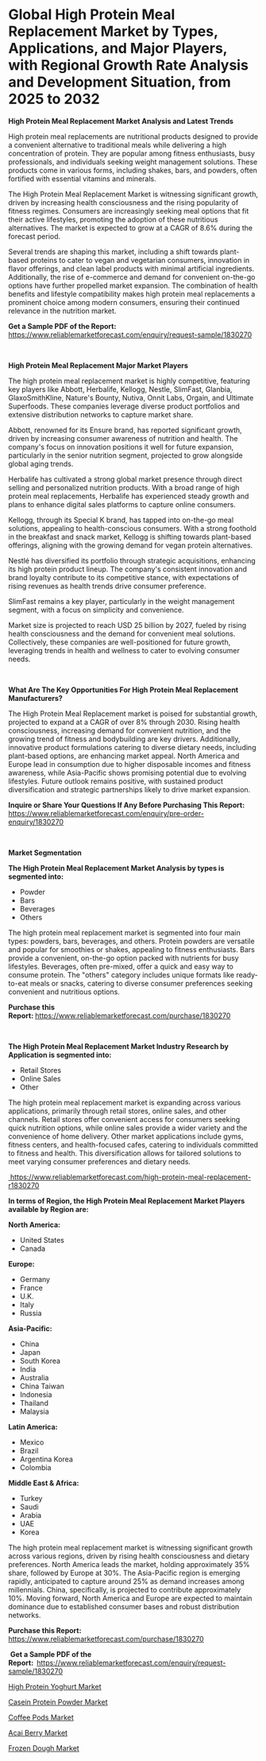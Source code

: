 <p><h1>Global High Protein Meal Replacement Market by Types, Applications, and Major Players, with Regional Growth Rate Analysis and Development Situation, from 2025 to 2032</h1></p><p><strong>High Protein Meal Replacement Market Analysis and Latest Trends</strong></p>
<p><p>High protein meal replacements are nutritional products designed to provide a convenient alternative to traditional meals while delivering a high concentration of protein. They are popular among fitness enthusiasts, busy professionals, and individuals seeking weight management solutions. These products come in various forms, including shakes, bars, and powders, often fortified with essential vitamins and minerals.</p><p>The High Protein Meal Replacement Market is witnessing significant growth, driven by increasing health consciousness and the rising popularity of fitness regimes. Consumers are increasingly seeking meal options that fit their active lifestyles, promoting the adoption of these nutritious alternatives. The market is expected to grow at a CAGR of 8.6% during the forecast period. </p><p>Several trends are shaping this market, including a shift towards plant-based proteins to cater to vegan and vegetarian consumers, innovation in flavor offerings, and clean label products with minimal artificial ingredients. Additionally, the rise of e-commerce and demand for convenient on-the-go options have further propelled market expansion. The combination of health benefits and lifestyle compatibility makes high protein meal replacements a prominent choice among modern consumers, ensuring their continued relevance in the nutrition market.</p></p>
<p><strong>Get a Sample PDF of the Report:&nbsp;</strong> <a href="https://www.reliablemarketforecast.com/enquiry/request-sample/1830270?utm_campaign=1140&utm_medium=2&utm_source=Github&utm_content=ia&utm_term=07042025&utm_id=high-protein-meal-replacement">https://www.reliablemarketforecast.com/enquiry/request-sample/1830270</a></p>
<p>&nbsp;</p>
<p><strong>High Protein Meal Replacement Major Market Players</strong></p>
<p><p>The high protein meal replacement market is highly competitive, featuring key players like Abbott, Herbalife, Kellogg, Nestle, SlimFast, Glanbia, GlaxoSmithKline, Nature's Bounty, Nutiva, Onnit Labs, Orgain, and Ultimate Superfoods. These companies leverage diverse product portfolios and extensive distribution networks to capture market share.</p><p>Abbott, renowned for its Ensure brand, has reported significant growth, driven by increasing consumer awareness of nutrition and health. The company's focus on innovation positions it well for future expansion, particularly in the senior nutrition segment, projected to grow alongside global aging trends.</p><p>Herbalife has cultivated a strong global market presence through direct selling and personalized nutrition products. With a broad range of high protein meal replacements, Herbalife has experienced steady growth and plans to enhance digital sales platforms to capture online consumers.</p><p>Kellogg, through its Special K brand, has tapped into on-the-go meal solutions, appealing to health-conscious consumers. With a strong foothold in the breakfast and snack market, Kellogg is shifting towards plant-based offerings, aligning with the growing demand for vegan protein alternatives.</p><p>Nestlé has diversified its portfolio through strategic acquisitions, enhancing its high protein product lineup. The company's consistent innovation and brand loyalty contribute to its competitive stance, with expectations of rising revenues as health trends drive consumer preference.</p><p>SlimFast remains a key player, particularly in the weight management segment, with a focus on simplicity and convenience. </p><p>Market size is projected to reach USD 25 billion by 2027, fueled by rising health consciousness and the demand for convenient meal solutions. Collectively, these companies are well-positioned for future growth, leveraging trends in health and wellness to cater to evolving consumer needs.</p></p>
<p>&nbsp;</p>
<p><strong>What Are The Key Opportunities For High Protein Meal Replacement Manufacturers?</strong></p>
<p><p>The High Protein Meal Replacement market is poised for substantial growth, projected to expand at a CAGR of over 8% through 2030. Rising health consciousness, increasing demand for convenient nutrition, and the growing trend of fitness and bodybuilding are key drivers. Additionally, innovative product formulations catering to diverse dietary needs, including plant-based options, are enhancing market appeal. North America and Europe lead in consumption due to higher disposable incomes and fitness awareness, while Asia-Pacific shows promising potential due to evolving lifestyles. Future outlook remains positive, with sustained product diversification and strategic partnerships likely to drive market expansion.</p></p>
<p><strong>Inquire or Share Your Questions If Any Before Purchasing This Report:</strong> <a href="https://www.reliablemarketforecast.com/enquiry/pre-order-enquiry/1830270?utm_campaign=1140&utm_medium=2&utm_source=Github&utm_content=ia&utm_term=07042025&utm_id=high-protein-meal-replacement">https://www.reliablemarketforecast.com/enquiry/pre-order-enquiry/1830270</a></p>
<p>&nbsp;</p>
<p><strong>Market Segmentation</strong></p>
<p><strong>The High Protein Meal Replacement Market Analysis by types is segmented into:</strong></p>
<p><ul><li>Powder</li><li>Bars</li><li>Beverages</li><li>Others</li></ul></p>
<p><p>The high protein meal replacement market is segmented into four main types: powders, bars, beverages, and others. Protein powders are versatile and popular for smoothies or shakes, appealing to fitness enthusiasts. Bars provide a convenient, on-the-go option packed with nutrients for busy lifestyles. Beverages, often pre-mixed, offer a quick and easy way to consume protein. The "others" category includes unique formats like ready-to-eat meals or snacks, catering to diverse consumer preferences seeking convenient and nutritious options.</p></p>
<p><strong>Purchase this Report:&nbsp;</strong><a href="https://www.reliablemarketforecast.com/purchase/1830270?utm_campaign=1140&utm_medium=2&utm_source=Github&utm_content=ia&utm_term=07042025&utm_id=high-protein-meal-replacement">https://www.reliablemarketforecast.com/purchase/1830270</a></p>
<p>&nbsp;</p>
<p><strong>The High Protein Meal Replacement Market Industry Research by Application is segmented into:</strong></p>
<p><ul><li>Retail Stores</li><li>Online Sales</li><li>Other</li></ul></p>
<p><p>The high protein meal replacement market is expanding across various applications, primarily through retail stores, online sales, and other channels. Retail stores offer convenient access for consumers seeking quick nutrition options, while online sales provide a wider variety and the convenience of home delivery. Other market applications include gyms, fitness centers, and health-focused cafes, catering to individuals committed to fitness and health. This diversification allows for tailored solutions to meet varying consumer preferences and dietary needs.</p></p>
<p><a href="https://www.reliablemarketforecast.com/high-protein-meal-replacement-r1830270?utm_campaign=1140&utm_medium=2&utm_source=Github&utm_content=ia&utm_term=07042025&utm_id=high-protein-meal-replacement">&nbsp;https://www.reliablemarketforecast.com/high-protein-meal-replacement-r1830270</a></p>
<p><strong>In terms of Region, the High Protein Meal Replacement Market Players available by Region are:</strong></p>
<p>
    <p> <strong> North America: </strong>
        <ul>
            <li>United States</li>
            <li>Canada</li>
        </ul>
        </p> 
    <p> <strong> Europe: </strong>
        <ul>
            <li>Germany</li>
            <li>France</li>
            <li>U.K.</li>
            <li>Italy</li>
            <li>Russia</li>
        </ul>
        </p> 
    <p> <strong> Asia-Pacific: </strong>
        <ul>
            <li>China</li>
            <li>Japan</li>
            <li>South Korea</li>
            <li>India</li>
            <li>Australia</li>
            <li>China Taiwan</li>
            <li>Indonesia</li>
            <li>Thailand</li>
            <li>Malaysia</li>
        </ul>
        </p> 
    <p> <strong> Latin America: </strong>
        <ul>
            <li>Mexico</li>
            <li>Brazil</li>
            <li>Argentina Korea</li>
            <li>Colombia</li>
        </ul>
        </p> 
    <p> <strong> Middle East & Africa: </strong>
        <ul>
            <li>Turkey</li>
            <li>Saudi</li>
            <li>Arabia</li>
            <li>UAE</li>
            <li>Korea</li>
        </ul>
    </p>
    </p>
<p><p>The high protein meal replacement market is witnessing significant growth across various regions, driven by rising health consciousness and dietary preferences. North America leads the market, holding approximately 35% share, followed by Europe at 30%. The Asia-Pacific region is emerging rapidly, anticipated to capture around 25% as demand increases among millennials. China, specifically, is projected to contribute approximately 10%. Moving forward, North America and Europe are expected to maintain dominance due to established consumer bases and robust distribution networks.</p></p>
<p><strong>Purchase this Report: </strong><a href="https://www.reliablemarketforecast.com/purchase/1830270?utm_campaign=1140&utm_medium=2&utm_source=Github&utm_content=ia&utm_term=07042025&utm_id=high-protein-meal-replacement">https://www.reliablemarketforecast.com/purchase/1830270</a></p>
<p>&nbsp;<strong>Get a Sample PDF of the Report:&nbsp;&nbsp;</strong><a href="https://www.reliablemarketforecast.com/enquiry/request-sample/1830270?utm_campaign=1140&utm_medium=2&utm_source=Github&utm_content=ia&utm_term=07042025&utm_id=high-protein-meal-replacement">https://www.reliablemarketforecast.com/enquiry/request-sample/1830270</a></p>
<p><strong></strong></p>
<p><p><a href="https://github.com/yodhafirorae/Market-Research-Report-List-1/blob/main/high-protein-yoghurt-market.md?utm_campaign=1140&utm_medium=2&utm_source=Github&utm_content=ia&utm_term=07042025&utm_id=high-protein-meal-replacement">High Protein Yoghurt Market</a></p><p><a href="https://github.com/chillwervenu/Market-Research-Report-List-1/blob/main/casein-protein-powder-market.md?utm_campaign=1140&utm_medium=2&utm_source=Github&utm_content=ia&utm_term=07042025&utm_id=high-protein-meal-replacement">Casein Protein Powder Market</a></p><p><a href="https://github.com/cayposshefin/Market-Research-Report-List-1/blob/main/coffee-pods-market.md?utm_campaign=1140&utm_medium=2&utm_source=Github&utm_content=ia&utm_term=07042025&utm_id=high-protein-meal-replacement">Coffee Pods Market</a></p><p><a href="https://github.com/busamoleankk/Market-Research-Report-List-1/blob/main/acai-berry-market.md?utm_campaign=1140&utm_medium=2&utm_source=Github&utm_content=ia&utm_term=07042025&utm_id=high-protein-meal-replacement">Acai Berry Market</a></p><p><a href="https://github.com/marcayaminig/Market-Research-Report-List-1/blob/main/frozen-dough-market.md?utm_campaign=1140&utm_medium=2&utm_source=Github&utm_content=ia&utm_term=07042025&utm_id=high-protein-meal-replacement">Frozen Dough Market</a></p></p>